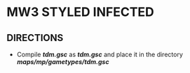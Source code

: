 # MW3 STYLED INFECTED
## DIRECTIONS
- Compile _**tdm.gsc**_ as _**tdm.gsc**_ and place it in the directory _**maps/mp/gametypes/tdm.gsc**_
